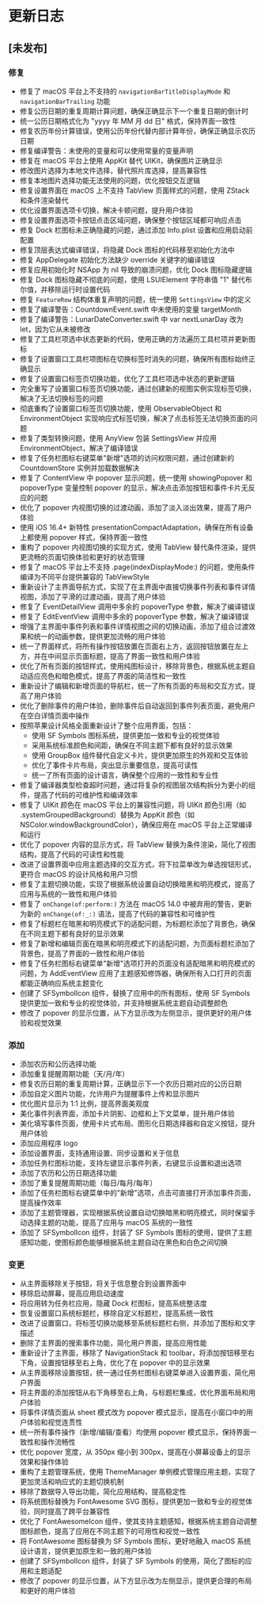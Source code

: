 # 更新日志

## [未发布]

### 修复

- 修复了 macOS 平台上不支持的 `navigationBarTitleDisplayMode` 和 `navigationBarTrailing` 功能
- 修复公历日期的重复周期计算问题，确保正确显示下一个重复日期的倒计时
- 统一公历日期格式化为 "yyyy 年 MM 月 dd 日" 格式，保持界面一致性
- 修复农历年份计算错误，使用公历年份代替内部计算年份，确保正确显示农历日期
- 修复编译警告：未使用的变量和可以使用常量的变量声明
- 修复在 macOS 平台上使用 AppKit 替代 UIKit，确保图片正确显示
- 修改图片选择为本地文件选择，替代照片库选择，提高兼容性
- 修复本地图片选择功能无法使用的问题，优化按钮交互逻辑
- 修复设置界面在 macOS 上不支持 TabView 页面样式的问题，使用 ZStack 和条件渲染替代
- 优化设置界面选项卡切换，解决卡顿问题，提升用户体验
- 修复设置界面选项卡按钮点击区域问题，确保整个按钮区域都可响应点击
- 修复 Dock 栏图标未正确隐藏的问题，通过添加 Info.plist 设置和应用启动前配置
- 修复顶层表达式编译错误，将隐藏 Dock 图标的代码移至初始化方法中
- 修复 AppDelegate 初始化方法缺少 override 关键字的编译错误
- 修复应用初始化时 NSApp 为 nil 导致的崩溃问题，优化 Dock 图标隐藏逻辑
- 修复 Dock 图标隐藏不彻底的问题，使用 LSUIElement 字符串值 "1" 替代布尔值，并移除运行时设置代码
- 修复 `FeatureRow` 结构体重复声明的问题，统一使用 `SettingsView` 中的定义
- 修复了编译警告：CountdownEvent.swift 中未使用的变量 targetMonth
- 修复了编译警告：LunarDateConverter.swift 中 var nextLunarDay 改为 let，因为它从未被修改
- 修复了工具栏项选中状态更新的代码，使用正确的方法遍历工具栏项并更新图标
- 修复了设置窗口工具栏项图标在切换标签时消失的问题，确保所有图标始终正确显示
- 修复了设置窗口标签页切换功能，优化了工具栏项选中状态的更新逻辑
- 完全重写了设置窗口标签页切换功能，通过创建新的视图实例实现标签切换，解决了无法切换标签的问题
- 彻底重构了设置窗口标签页切换功能，使用 ObservableObject 和 EnvironmentObject 实现响应式标签切换，解决了点击标签无法切换页面的问题
- 修复了类型转换问题，使用 AnyView 包装 SettingsView 并应用 EnvironmentObject，解决了编译错误
- 修复了任务栏图标右键菜单"新增"选项的访问权限问题，通过创建新的 CountdownStore 实例并加载数据解决
- 修复了 ContentView 中 popover 显示问题，统一使用 showingPopover 和 popoverType 变量控制 popover 的显示，解决点击添加按钮和事件卡片无反应的问题
- 优化了 popover 内视图切换的过渡动画，添加了淡入淡出效果，提高了用户体验
- 使用 iOS 16.4+ 新特性 presentationCompactAdaptation，确保在所有设备上都使用 popover 样式，保持界面一致性
- 重构了 popover 内视图切换的实现方式，使用 TabView 替代条件渲染，提供更流畅的页面切换体验和更好的状态管理
- 修复了 macOS 平台上不支持 .page(indexDisplayMode:) 的问题，使用条件编译为不同平台提供兼容的 TabViewStyle
- 重新设计了主界面导航方式，实现了在主界面中直接切换事件列表和事件详情视图，添加了平滑的过渡动画，提高了用户体验
- 修复了 EventDetailView 调用中多余的 popoverType 参数，解决了编译错误
- 修复了 EditEventView 调用中多余的 popoverType 参数，解决了编译错误
- 增强了主界面中事件列表和事件详情视图之间的切换动画，添加了组合过渡效果和统一的动画参数，提供更加流畅的用户体验
- 统一了界面样式，将所有操作按钮放置在页面右上方，返回按钮放置在左上方，并在中间显示页面标题，提高了界面一致性和用户体验
- 优化了所有页面的按钮样式，使用纯图标设计，移除背景色，根据系统主题自动适应亮色和暗色模式，提高了界面的简洁性和一致性
- 重新设计了编辑和新增页面的导航栏，统一了所有页面的布局和交互方式，提高了用户体验
- 优化了删除事件的用户体验，删除事件后自动返回到事件列表页面，避免用户在空白详情页面中操作
- 按照苹果设计风格全面重新设计了整个应用界面，包括：
  - 使用 SF Symbols 图标系统，提供更加一致和专业的视觉体验
  - 采用系统标准颜色和间距，确保在不同主题下都有良好的显示效果
  - 使用 GroupBox 组件替代自定义卡片，提供更加原生的外观和交互体验
  - 优化了事件卡片布局，突出显示重要信息，提高可读性
  - 统一了所有页面的设计语言，确保整个应用的一致性和专业性
- 修复了编译器类型检查超时问题，通过将复杂的视图层次结构拆分为更小的组件，提高了代码的可维护性和编译效率
- 修复了 UIKit 颜色在 macOS 平台上的兼容性问题，将 UIKit 颜色引用（如 .systemGroupedBackground）替换为 AppKit 颜色（如 NSColor.windowBackgroundColor），确保应用在 macOS 平台上正常编译和运行
- 优化了 popover 内容的显示方式，将 TabView 替换为条件渲染，简化了视图结构，提高了代码的可读性和性能
- 改进了设置界面中应用主题选择的交互方式，将下拉菜单改为单选按钮形式，更符合 macOS 的设计风格和用户习惯
- 修复了主题切换功能，实现了根据系统设置自动切换暗黑和明亮模式，提高了应用与系统的一致性和用户体验
- 修复了 `onChange(of:perform:)` 方法在 macOS 14.0 中被弃用的警告，更新为新的 `onChange(of:_:)` 语法，提高了代码的兼容性和可维护性
- 修复了标题栏在暗黑和明亮模式下的适配问题，为标题栏添加了背景色，确保在不同主题下都有良好的显示效果
- 修复了新增和编辑页面在暗黑和明亮模式下的适配问题，为页面标题栏添加了背景色，提高了界面的一致性和用户体验
- 修复了任务栏图标右键菜单"新增"选项打开的页面没有适配暗黑和明亮模式的问题，为 AddEventView 应用了主题感知修饰器，确保所有入口打开的页面都能正确响应系统主题变化
- 创建了 SFSymbolIcon 组件，替换了应用中的所有图标，使用 SF Symbols 提供更加一致和专业的视觉体验，并支持根据系统主题自动调整颜色
- 修改了 popover 的显示位置，从下方显示改为左侧显示，提供更好的用户体验和视觉效果

### 添加

- 添加农历和公历选择功能
- 添加重复提醒周期功能（天/月/年）
- 修复农历日期的重复周期计算，正确显示下一个农历日期对应的公历日期
- 添加自定义图片功能，允许用户为提醒事件上传和显示图片
- 优化图片显示为 1:1 比例，提高界面美观度
- 美化事件列表界面，添加卡片阴影、边框和上下文菜单，提升用户体验
- 美化填写事件页面，使用卡片式布局、图形化日期选择器和自定义按钮，提升用户体验
- 添加应用程序 logo
- 添加设置界面，支持通用设置、同步设置和关于信息
- 添加任务栏图标功能，支持左键显示事件列表，右键显示设置和退出选项
- 添加了农历和公历日期选择功能
- 添加了重复提醒周期功能（每日/每月/每年）
- 添加了任务栏图标右键菜单中的"新增"选项，点击可直接打开添加事件页面，提高操作效率
- 添加了主题管理器，实现根据系统设置自动切换暗黑和明亮模式，同时保留手动选择主题的功能，提高了应用与 macOS 系统的一致性
- 添加了 SFSymbolIcon 组件，封装了 SF Symbols 图标的使用，提供了主题感知功能，使图标颜色能够根据系统主题自动在黑色和白色之间切换

### 变更

- 从主界面移除关于按钮，将关于信息整合到设置界面中
- 移除启动屏幕，提高应用启动速度
- 将应用转为任务栏应用，隐藏 Dock 栏图标，提高系统整洁度
- 恢复设置窗口系统标题栏，移除自定义标题栏，提高系统一致性
- 改进了设置窗口，将标签切换功能移至系统标题栏右侧，并添加了图标和文字描述
- 删除了主界面的搜索事件功能，简化用户界面，提高应用性能
- 重新设计了主界面，移除了 NavigationStack 和 toolbar，将添加按钮移至右下角，设置按钮移至右上角，优化了在 popover 中的显示效果
- 从主界面移除设置按钮，统一通过任务栏图标右键菜单进入设置界面，简化用户界面
- 将主界面的添加按钮从右下角移至右上角，与标题栏集成，优化界面布局和用户体验
- 将事件详情页面从 sheet 模式改为 popover 模式显示，提高在小窗口中的用户体验和视觉连贯性
- 统一所有事件操作（新增/编辑/查看）均使用 popover 模式显示，保持界面一致性和操作流畅性
- 优化 popover 宽度，从 350px 缩小到 300px，提高在小屏幕设备上的显示效果和操作体验
- 重构了主题管理系统，使用 ThemeManager 单例模式管理应用主题，实现了更加灵活和响应式的主题切换机制
- 移除了数据导入导出功能，简化应用结构，提高稳定性
- 将系统图标替换为 FontAwesome SVG 图标，提供更加一致和专业的视觉体验，同时提高了跨平台兼容性
- 优化了 FontAwesomeIcon 组件，使其支持主题感知，根据系统主题自动调整图标颜色，提高了应用在不同主题下的可用性和视觉一致性
- 将 FontAwesome 图标替换为 SF Symbols 图标，更好地融入 macOS 系统设计语言，提供更加原生和一致的用户体验
- 创建了 SFSymbolIcon 组件，封装了 SF Symbols 的使用，简化了图标的应用和主题适配
- 修改了 popover 的显示位置，从下方显示改为左侧显示，提供更合理的布局和更好的用户体验

